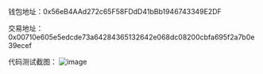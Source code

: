 钱包地址：0x56eB4AAd272c65F58FDdD41bBb1946743349E2DF

交易地址：0x00710e605e5edcde73a64284365132642e068dc08200cbfa695f2a7b0e39ecef

代码测试截图：
![image](https://user-images.githubusercontent.com/125674197/223460402-2d7b0102-46ad-4e13-a538-72a9a062375d.png)
